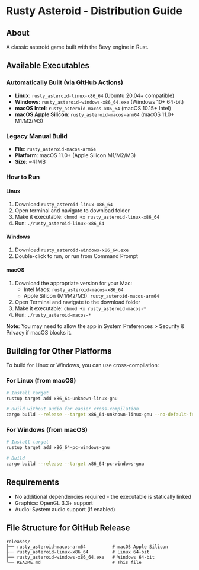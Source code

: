 # Rusty Asteroid - Distribution Guide

## About

A classic asteroid game built with the Bevy engine in Rust.

## Available Executables

### Automatically Built (via GitHub Actions)

- **Linux**: `rusty_asteroid-linux-x86_64` (Ubuntu 20.04+ compatible)
- **Windows**: `rusty_asteroid-windows-x86_64.exe` (Windows 10+ 64-bit)
- **macOS Intel**: `rusty_asteroid-macos-x86_64` (macOS 10.15+ Intel)
- **macOS Apple Silicon**: `rusty_asteroid-macos-arm64` (macOS 11.0+ M1/M2/M3)

### Legacy Manual Build

- **File**: `rusty_asteroid-macos-arm64`
- **Platform**: macOS 11.0+ (Apple Silicon M1/M2/M3)
- **Size**: ~41MB

### How to Run

#### Linux

1. Download `rusty_asteroid-linux-x86_64`
2. Open terminal and navigate to download folder
3. Make it executable: `chmod +x rusty_asteroid-linux-x86_64`
4. Run: `./rusty_asteroid-linux-x86_64`

#### Windows

1. Download `rusty_asteroid-windows-x86_64.exe`
2. Double-click to run, or run from Command Prompt

#### macOS

1. Download the appropriate version for your Mac:
   - Intel Macs: `rusty_asteroid-macos-x86_64`
   - Apple Silicon (M1/M2/M3): `rusty_asteroid-macos-arm64`
2. Open Terminal and navigate to the download folder
3. Make it executable: `chmod +x rusty_asteroid-macos-*`
4. Run: `./rusty_asteroid-macos-*`

**Note**: You may need to allow the app in System Preferences > Security & Privacy if macOS blocks it.

## Building for Other Platforms

To build for Linux or Windows, you can use cross-compilation:

### For Linux (from macOS)

```bash
# Install target
rustup target add x86_64-unknown-linux-gnu

# Build without audio for easier cross-compilation
cargo build --release --target x86_64-unknown-linux-gnu --no-default-features --features "bevy/bevy_winit,bevy/bevy_render,bevy/bevy_core_pipeline,bevy/bevy_sprite,bevy/bevy_text,bevy/bevy_ui,bevy/png"
```

### For Windows (from macOS)

```bash
# Install target
rustup target add x86_64-pc-windows-gnu

# Build
cargo build --release --target x86_64-pc-windows-gnu
```

## Requirements

- No additional dependencies required - the executable is statically linked
- Graphics: OpenGL 3.3+ support
- Audio: System audio support (if enabled)

## File Structure for GitHub Release

```
releases/
├── rusty_asteroid-macos-arm64          # macOS Apple Silicon
├── rusty_asteroid-linux-x86_64         # Linux 64-bit
├── rusty_asteroid-windows-x86_64.exe   # Windows 64-bit
└── README.md                           # This file
```
